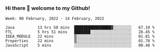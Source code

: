 ### Hi there 👋 welcome to my Github! 

<!--START_SECTION:waka-->
```text
Week: 08 February, 2022 - 14 February, 2022

Java          13 hrs 50 mins  ████████████████▓░░░░░░░░   67.19 % 
FTL           5 hrs 51 mins   ███████░░░░░░░░░░░░░░░░░░   28.45 % 
IDEA_MODULE   22 mins         ▒░░░░░░░░░░░░░░░░░░░░░░░░   01.81 % 
Properties    22 mins         ▒░░░░░░░░░░░░░░░░░░░░░░░░   01.78 % 
JavaScript    5 mins          ░░░░░░░░░░░░░░░░░░░░░░░░░   00.48 % 
```
<!--END_SECTION:waka-->
